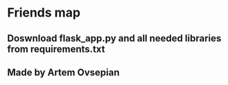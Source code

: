 # Friends map

## Doswnload flask_app.py and all needed libraries from requirements.txt

## Made by Artem Ovsepian